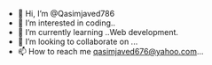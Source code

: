 - 👋 Hi, I’m @Qasimjaved786
- 👀 I’m interested in coding..
- 🌱 I’m currently learning ..Web development.
- 💞️ I’m looking to collaborate on ...
- 📫 How to reach me qasimjaved676@yahoo.com...

<!---
Qasimjaved786/Qasimjaved786 is a ✨ special ✨ repository because its `README.md` (this file) appears on your GitHub profile.
You can click the Preview link to take a look at your changes.
--->
